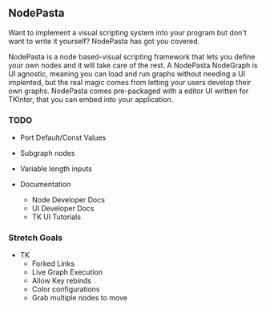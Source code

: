 ## NodePasta
Want to implement a visual scripting system into your program but don't want to write it yourself? NodePasta has got you covered.

NodePasta is a node based-visual scripting framework that lets you define your own nodes and it will take care of the rest.
A NodePasta NodeGraph is UI agnostic, meaning you can load and run graphs without needing a UI implented, but the real magic comes from letting your users
develop their own graphs. NodePasta comes pre-packaged with a editor UI written for TKInter, that you can embed into your application.

### TODO
- Port Default/Const Values
- Subgraph nodes
- Variable length inputs
    
- Documentation
    - Node Developer Docs
    - UI Developer Docs
    - TK UI Tutorials

### Stretch Goals
- TK
  - Forked Links
  - Live Graph Execution
  - Allow Key rebinds
  - Color configurations
  - Grab multiple nodes to move